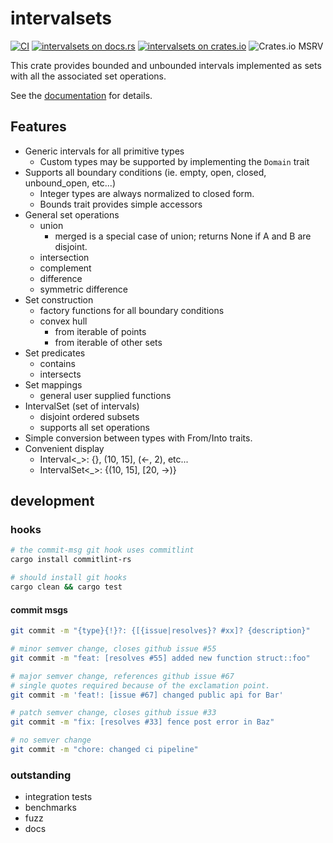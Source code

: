 # intervalsets

[![CI][gh-image]][gh-checks]
[![intervalsets on docs.rs][docsrs-image]][docsrs]
[![intervalsets on crates.io][cratesio-image]][cratesio]
![Crates.io MSRV](https://img.shields.io/crates/msrv/intervalsets)


[gh-image]: https://github.com/gechelberger/intervalsets/actions/workflows/rust.yml/badge.svg?branch=main
[gh-checks]: https://github.com/gechelberger/intervalsets/actions/workflows/test.yml?query=branch%3Amain
[docsrs-image]: https://docs.rs/intervalsets/badge.svg
[docsrs]: https://docs.rs/intervalsets
[cratesio-image]: https://img.shields.io/crates/v/intervalsets.svg
[cratesio]: https://crates.io/crates/intervalsets
[cratesio-msrv-image]: https://img.shields.io/crates/msrv/intervalsets



This crate provides bounded and unbounded intervals 
implemented as sets with all the associated set operations.

See the [documentation](https://docs.rs/intervalsets/latest) for details.

## Features

* Generic intervals for all primitive types
    * Custom types may be supported by implementing the `Domain` trait
* Supports all boundary conditions (ie. empty, open, closed, unbound_open, etc...)
    * Integer types are always normalized to closed form.
    * Bounds trait provides simple accessors
* General set operations
    * union
        * merged is a special case of union; returns None if A and B are disjoint.
    * intersection
    * complement
    * difference
    * symmetric difference
* Set construction
    * factory functions for all boundary conditions
    * convex hull
        * from iterable of points
        * from iterable of other sets
* Set predicates
    * contains
    * intersects
* Set mappings
    * general user supplied functions
* IntervalSet (set of intervals)
    * disjoint ordered subsets
    * supports all set operations
* Simple conversion between types with From/Into traits.
* Convenient display
    * Interval<_>: {}, (10, 15], (<-, 2), etc...
    * IntervalSet<_>: {(10, 15], [20, ->)}

## development

### hooks

```sh
# the commit-msg git hook uses commitlint
cargo install commitlint-rs

# should install git hooks
cargo clean && cargo test
```

#### commit msgs

```sh
git commit -m "{type}{!}?: {[{issue|resolves}? #xx]? {description}"

# minor semver change, closes github issue #55
git commit -m "feat: [resolves #55] added new function struct::foo"

# major semver change, references github issue #67
# single quotes required because of the exclamation point.
git commit -m 'feat!: [issue #67] changed public api for Bar'

# patch semver change, closes github issue #33
git commit -m "fix: [resolves #33] fence post error in Baz"

# no semver change
git commit -m "chore: changed ci pipeline"
```

### outstanding
* integration tests
* benchmarks
* fuzz
* docs